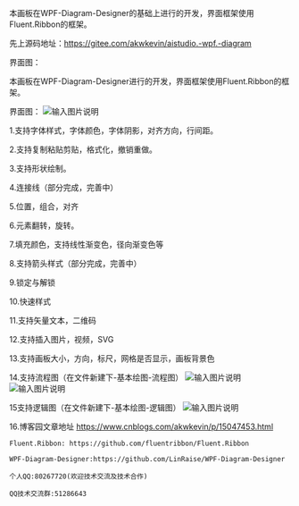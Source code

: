 本画板在WPF-Diagram-Designer的基础上进行的开发，界面框架使用Fluent.Ribbon的框架。

先上源码地址：https://gitee.com/akwkevin/aistudio.-wpf.-diagram

界面图：

本画板在WPF-Diagram-Designer进行的开发，界面框架使用Fluent.Ribbon的框架。

界面图：
![输入图片说明](https://images.gitee.com/uploads/images/2021/0723/095141_dbfbe652_4799126.png "4.png")

1.支持字体样式，字体颜色，字体阴影，对齐方向，行间距。

2.支持复制粘贴剪贴，格式化，撤销重做。

3.支持形状绘制。

4.连接线（部分完成，完善中）

5.位置，组合，对齐

6.元素翻转，旋转。

7.填充颜色，支持线性渐变色，径向渐变色等

8.支持箭头样式（部分完成，完善中）

9.锁定与解锁

10.快速样式

11.支持矢量文本，二维码

12.支持插入图片，视频，SVG

13.支持画板大小，方向，标尺，网格是否显示，画板背景色

14.支持流程图（在文件新建下-基本绘图-流程图）
![输入图片说明](https://images.gitee.com/uploads/images/2021/0723/095156_62819165_4799126.png "1.png")
![输入图片说明](https://images.gitee.com/uploads/images/2021/0723/095209_6cdce752_4799126.png "2.png")

 15支持逻辑图（在文件新建下-基本绘图-逻辑图）
![输入图片说明](https://images.gitee.com/uploads/images/2021/0723/095226_36478a7b_4799126.png "3.png")

 16.博客园文章地址 https://www.cnblogs.com/akwkevin/p/15047453.html

    Fluent.Ribbon: https://github.com/fluentribbon/Fluent.Ribbon

    WPF-Diagram-Designer:https://github.com/LinRaise/WPF-Diagram-Designer

    个人QQ:80267720(欢迎技术交流及技术合作)

    QQ技术交流群:51286643